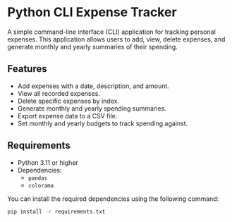 # Python CLI Expense Tracker

A simple command-line interface (CLI) application for tracking personal expenses. This application allows users to add, view, delete expenses, and generate monthly and yearly summaries of their spending.

## Features

- Add expenses with a date, description, and amount.
- View all recorded expenses.
- Delete specific expenses by index.
- Generate monthly and yearly spending summaries.
- Export expense data to a CSV file.
- Set monthly and yearly budgets to track spending against.

## Requirements

- Python 3.11 or higher
- Dependencies:
  - `pandas`
  - `colorama`

You can install the required dependencies using the following command:

```bash
pip install -r requirements.txt

